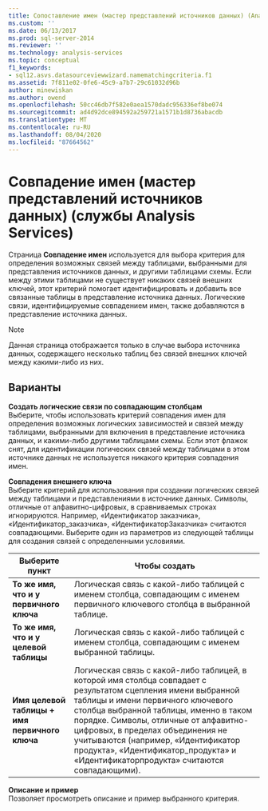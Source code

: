 ```yaml
---
title: Сопоставление имен (мастер представлений источников данных) (Analysis Services) | Документация Майкрософт
ms.custom: ''
ms.date: 06/13/2017
ms.prod: sql-server-2014
ms.reviewer: ''
ms.technology: analysis-services
ms.topic: conceptual
f1_keywords:
- sql12.asvs.datasourceviewwizard.namematchingcriteria.f1
ms.assetid: 7f811e02-0fe6-45c9-a7b7-29c61032d96b
author: minewiskan
ms.author: owend
ms.openlocfilehash: 50cc46db7f582e0aea1570dadc956336ef8be074
ms.sourcegitcommit: ad4d92dce894592a259721a1571b1d8736abacdb
ms.translationtype: MT
ms.contentlocale: ru-RU
ms.lasthandoff: 08/04/2020
ms.locfileid: "87664562"
---
```

# <a name="name-matching-data-source-view-wizard-analysis-services"></a>Совпадение имен (мастер представлений источников данных) (службы Analysis Services)
  Страница **Совпадение имен** используется для выбора критерия для определения возможных связей между таблицами, выбранными для представления источников данных, и другими таблицами схемы. Если между этими таблицами не существует никаких связей внешних ключей, этот критерий помогает идентифицировать и добавить все связанные таблицы в представление источника данных. Логические связи, идентифицируемые совпадением имен, также добавляются в представление источника данных.  
  
> [!NOTE]  
>  Данная страница отображается только в случае выбора источника данных, содержащего несколько таблиц без связей внешних ключей между какими-либо из них.  
  
## <a name="options"></a>Варианты  
 **Создать логические связи по совпадающим столбцам**  
 Выберите, чтобы использовать критерий совпадения имен для определения возможных логических зависимостей и связей между таблицами, выбранными для включения в представление источника данных, и какими-либо другими таблицами схемы. Если этот флажок снят, для идентификации логических связей между таблицами в этом источнике данных не используется никакого критерия совпадения имен.  
  
 **Совпадения внешнего ключа**  
 Выберите критерий для использования при создании логических связей между таблицами и представлениями в источнике данных. Символы, отличные от алфавитно-цифровых, в сравниваемых строках игнорируются. Например, «Идентификатор заказчика», «Идентификатор_заказчика», «ИдентификаторЗаказчика» считаются совпадающими. Выберите один из параметров из следующей таблицы для создания связей с определенными условиями.  
  
|Выберите пункт|Чтобы создать|  
|------------|---------------|  
|**То же имя, что и у первичного ключа**|Логическая связь с какой-либо таблицей с именем столбца, совпадающим с именем первичного ключевого столбца в выбранной таблице.|  
|**То же имя, что и у целевой таблицы**|Логическая связь с какой-либо таблицей с именем столбца, совпадающим с именем выбранной таблицы.|  
|**Имя целевой таблицы + имя первичного ключа**|Логическая связь с какой-либо таблицей, в которой имя столбца совпадает с результатом сцепления имени выбранной таблицы и имени первичного ключевого столбца выбранной таблицы, именно в таком порядке. Символы, отличные от алфавитно-цифровых, в пределах объединения не учитываются (например, «Идентификатор продукта», «Идентификатор_продукта» и «Идентификаторпродукта» считаются совпадающими).|  
  
 **Описание и пример**  
 Позволяет просмотреть описание и пример выбранного критерия.  
  
  

